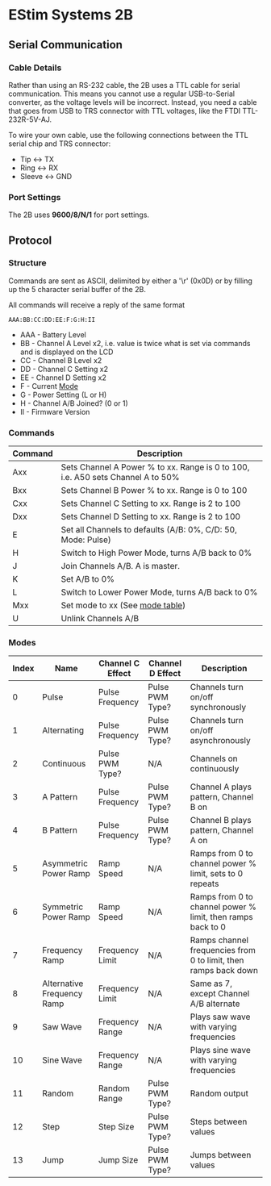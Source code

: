 # EStim Systems 2B

## Serial Communication

### Cable Details

Rather than using an RS-232 cable, the 2B uses a TTL cable for serial
communication. This means you cannot use a regular USB-to-Serial
converter, as the voltage levels will be incorrect. Instead, you need
a cable that goes from USB to TRS connector with TTL voltages, like
the FTDI TTL-232R-5V-AJ.

To wire your own cable, use the following connections between the TTL
serial chip and TRS connector:

- Tip <-> TX
- Ring <-> RX
- Sleeve <-> GND

### Port Settings

The 2B uses **9600/8/N/1** for port settings.

## Protocol

### Structure

Commands are sent as ASCII, delimited by either a '\r' (0x0D) or by
filling up the 5 character serial buffer of the 2B.

All commands will receive a reply of the same format

```
AAA:BB:CC:DD:EE:F:G:H:II
```

* AAA - Battery Level
* BB - Channel A Level x2, i.e. value is twice what is set via commands and is displayed on the LCD
* CC - Channel B Level x2
* DD - Channel C Setting x2
* EE - Channel D Setting x2
* F - Current [Mode](#modes)
* G - Power Setting (L or H)
* H - Channel A/B Joined? (0 or 1)
* II - Firmware Version

### Commands

| Command | Description |
| ------- | ----------- |
| Axx | Sets Channel A Power % to xx. Range is 0 to 100, i.e. A50 sets Channel A to 50% |
| Bxx | Sets Channel B Power % to xx. Range is 0 to 100 |
| Cxx | Sets Channel C Setting to xx. Range is 2 to 100 |
| Dxx | Sets Channel D Setting to xx. Range is 2 to 100 |
| E   | Set all Channels to defaults (A/B: 0%, C/D: 50, Mode: Pulse) |
| H   | Switch to High Power Mode, turns A/B back to 0% |
| J   | Join Channels A/B. A is master. |
| K   | Set A/B to 0% | 
| L   | Switch to Lower Power Mode, turns A/B back to 0% |
| Mxx | Set mode to xx (See [mode table](#modes)) |
| U   | Unlink Channels A/B |

### Modes

| Index | Name | Channel C Effect | Channel D Effect | Description |
| ----- | ---- | ---------------- | ---------------- | ----------- |
| 0 | Pulse | Pulse Frequency | Pulse PWM Type? | Channels turn on/off synchronously |
| 1 | Alternating | Pulse Frequency | Pulse PWM Type? | Channels turn on/off asynchronously |
| 2 | Continuous | Pulse PWM Type? | N/A | Channels on continuously |
| 3 | A Pattern | Pulse Frequency | Pulse PWM Type? | Channel A plays pattern, Channel B on |
| 4 | B Pattern | Pulse Frequency | Pulse PWM Type? | Channel B plays pattern, Channel A on |
| 5 | Asymmetric Power Ramp | Ramp Speed | N/A | Ramps from 0 to channel power % limit, sets to 0 repeats |
| 6 | Symmetric Power Ramp | Ramp Speed | N/A | Ramps from 0 to channel power % limit, then ramps back to 0 |
| 7 | Frequency Ramp | Frequency Limit | N/A | Ramps channel frequencies from 0 to limit, then ramps back down |
| 8 | Alternative Frequency Ramp | Frequency Limit | N/A | Same as 7, except Channel A/B alternate |
| 9 | Saw Wave | Frequency Range | N/A | Plays saw wave with varying frequencies |
| 10 | Sine Wave | Frequency Range | N/A | Plays sine wave with varying frequencies |
| 11 | Random | Random Range | Pulse PWM Type? | Random output | 
| 12 | Step | Step Size | Pulse PWM Type? | Steps between values |
| 13 | Jump | Jump Size | Pulse PWM Type? | Jumps between values |
